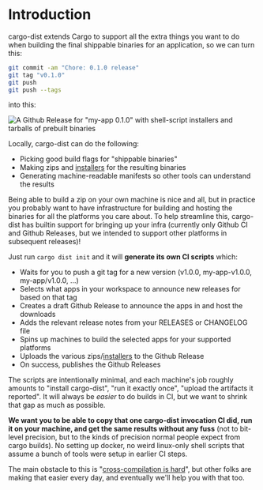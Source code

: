 # Introduction

cargo-dist extends Cargo to support all the extra things you want to do when building the final shippable binaries for an application, so we can turn this:

```sh
git commit -am "Chore: 0.1.0 release"
git tag "v0.1.0"
git push
git push --tags
```

into this:

![A Github Release for "my-app 0.1.0" with shell-script installers and tarballs of prebuilt binaries][simple-release]

Locally, cargo-dist can do the following:

* Picking good build flags for "shippable binaries"
* Making zips and [installers][] for the resulting binaries
* Generating machine-readable manifests so other tools can understand the results

Being able to build a zip on your own machine is nice and all, but in practice you probably want to have infrastructure for building and hosting the binaries for all the platforms you care about. To help streamline this, cargo-dist has builtin support for bringing up your infra (currently only Github CI and Github Releases, but we intended to support other platforms in subsequent releases)!

Just run `cargo dist init` and it will **generate its own CI scripts** which:

* Waits for you to push a git tag for a new version (v1.0.0, my-app-v1.0.0, my-app/v1.0.0, ...)
* Selects what apps in your workspace to announce new releases for based on that tag
* Creates a draft Github Release to announce the apps in and host the downloads
* Adds the relevant release notes from your RELEASES or CHANGELOG file
* Spins up machines to build the selected apps for your supported platforms
* Uploads the various zips/[installers][] to the Github Release
* On success, publishes the Github Releases

The scripts are intentionally minimal, and each machine's job roughly amounts to "install cargo-dist", "run it exactly once", "upload the artifacts it reported". It will always be *easier* to do builds in CI, but we want to shrink that gap as much as possible.

**We want you to be able to copy that one cargo-dist invocation CI did, run it on your machine, and get the same results without any fuss** (not to bit-level precision, but to the kinds of precision normal people expect from cargo builds). No setting up docker, no weird linux-only shell scripts that assume a bunch of tools were setup in earlier CI steps.

The main obstacle to this is "[cross-compilation is hard][cross-comp]", but other folks are making that easier every day, and eventually we'll help you with that too.




[cross-comp]: https://github.com/axodotdev/cargo-dist/issues/74
[simple-release]: ./img/simple-github-release.png
[installers]: ./installers.md
